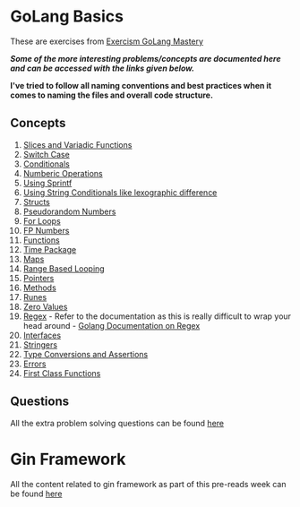 # GoLang Basics

These are exercises from [Exercism GoLang Mastery](https://exercism.org/tracks/go)

***Some of the more interesting problems/concepts are documented here and can be accessed with the links given below.***

**I've tried to follow all naming conventions and best practices when it comes to naming the files and overall code structure.**

## Concepts
1. [Slices and Variadic Functions](/golang-stuff/slices/cardtricks.go)
2. [Switch Case](/golang-stuff/switchcases/blackjack.go)
3. [Conditionals](/golang-stuff/conditionals/annalynsinfil.go)
4. [Numberic Operations](/golang-stuff/numbers/carsassemble.go)
5. [Using Sprintf](/golang-stuff/sprinting/partyrobot.go)
6. [Using String Conditionals like lexographic difference](/golang-stuff/stringconditionals/vehiclepurchase.go)
7. [Structs](/golang-stuff/structs/needforspeed.go)
8. [Pseudorandom Numbers](/golang-stuff/randomnos/animalmagic.go)
9. [For Loops](/golang-stuff/forloops/birdwatcher.go)
10. [FP Numbers](/golang-stuff/fpnumbers/interests.go)
11. [Functions](/golang-stuff/functions/lasagnamaster.go)
12. [Time Package](/golang-stuff/timepkg/bookingbeauty.go)
13. [Maps](/golang-stuff/maps/grossstore.go)
14. [Range Based Looping](/golang-stuff/rangeloops/chessboard.go)
15. [Pointers](/golang-stuff/pointers/electionday.go)
16. [Methods](/golang-stuff/methods/elonstoys.go)
17. [Runes](/golang-stuff/runes/logs.go)
18. [Zero Values](/golang-stuff/zerovals/census.go)
19. [Regex](/golang-stuff/regex/parselog.go) - Refer to the documentation as this is really difficult to wrap your head around - [Golang Documentation on Regex](https://pkg.go.dev/regexp#Regexp.FindStringSubmatch)
20. [Interfaces](/golang-stuff/interfaces/airportrobot.go)
21. [Stringers](/golang-stuff/stringers/meteorology.go)
22. [Type Conversions and Assertions](/golang-stuff/typeconversionsandassertions/sortingroom.go)
23. [Errors](/golang-stuff/errors/thefarm.go)
24. [First Class Functions](/golang-stuff/firstclassfunctions/expenses.go)

## Questions
All the extra problem solving questions can be found [here](/golang-stuff/questions/)

# Gin Framework
All the content related to gin framework as part of this pre-reads week can be found [here](/golang-stuff/gin-pt/)